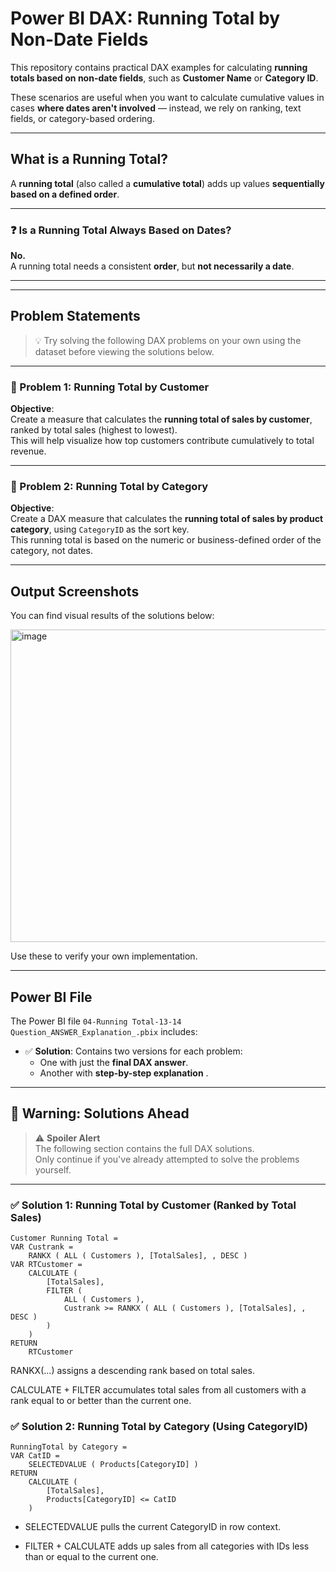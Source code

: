 # Power BI DAX: Running Total by Non-Date Fields

This repository contains practical DAX examples for calculating **running totals based on non-date fields**, such as **Customer Name** or **Category ID**.

These scenarios are useful when you want to calculate cumulative values in cases **where dates aren't involved** — instead, we rely on ranking, text fields, or category-based ordering.

---

##  What is a Running Total?

A **running total** (also called a **cumulative total**) adds up values **sequentially based on a defined order**.

---

### ❓ Is a Running Total Always Based on Dates?

**No.**  
A running total needs a consistent **order**, but **not necessarily a date**.

---

---

##  Problem Statements

> 💡 Try solving the following DAX problems on your own using the dataset before viewing the solutions below.

---

### 🔹 Problem 1: Running Total by Customer

**Objective**:  
Create a measure that calculates the **running total of sales by customer**, ranked by total sales (highest to lowest).  
This will help visualize how top customers contribute cumulatively to total revenue.

---

### 🔹 Problem 2: Running Total by Category

**Objective**:  
Create a DAX measure that calculates the **running total of sales by product category**, using `CategoryID` as the sort key.  
This running total is based on the numeric or business-defined order of the category, not dates.

---

##  Output Screenshots

You can find visual results of the solutions below:

<img width="600" height="500" alt="image" src="https://github.com/user-attachments/assets/da688228-a543-49ae-9779-ed229aa5cd0e" />


Use these to verify your own implementation.

---

##  Power BI File

The Power BI file `04-Running Total-13-14 Question_ANSWER_Explanation_.pbix` includes:

- ✅ **Solution**: Contains two versions for each problem:
  - One with just the **final DAX answer**.
  - Another with **step-by-step explanation** .

---

## 🚨 Warning: Solutions Ahead

> ⚠️ **Spoiler Alert**  
> The following section contains the full DAX solutions.  
> Only continue if you've already attempted to solve the problems yourself.  

---



### ✅ Solution 1: Running Total by Customer (Ranked by Total Sales)

```dax
Customer Running Total = 
VAR Custrank =
    RANKX ( ALL ( Customers ), [TotalSales], , DESC )
VAR RTCustomer =
    CALCULATE (
        [TotalSales],
        FILTER (
            ALL ( Customers ),
            Custrank >= RANKX ( ALL ( Customers ), [TotalSales], , DESC )
        )
    )
RETURN
    RTCustomer
```

RANKX(...) assigns a descending rank based on total sales.

CALCULATE + FILTER accumulates total sales from all customers with a rank equal to or better than the current one.

### ✅ Solution 2: Running Total by Category (Using CategoryID)
```dax
RunningTotal by Category = 
VAR CatID =
    SELECTEDVALUE ( Products[CategoryID] )
RETURN
    CALCULATE ( 
        [TotalSales], 
        Products[CategoryID] <= CatID
    )
```
- SELECTEDVALUE pulls the current CategoryID in row context.

- FILTER + CALCULATE adds up sales from all categories with IDs less than or equal to the current one.
